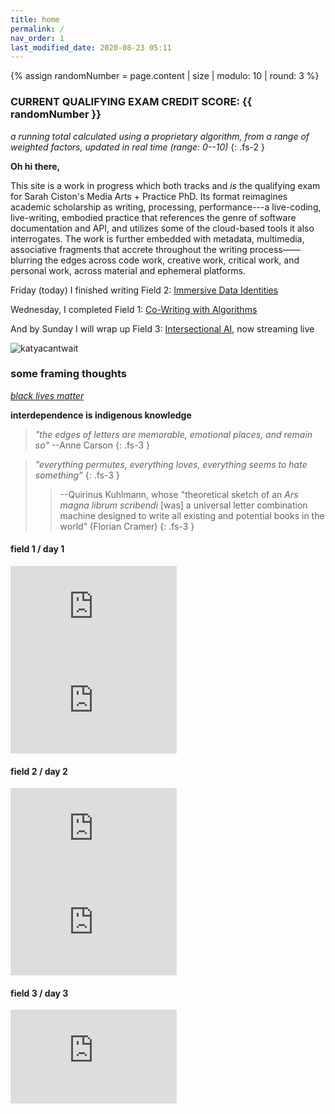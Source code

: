 ```yaml
---
title: home
permalink: /
nav_order: 1
last_modified_date: 2020-08-23 05:11
---
```

<!-- layout: default -->

{% assign randomNumber = page.content | size | modulo: 10 | round: 3 %}

### CURRENT QUALIFYING EXAM CREDIT SCORE: {{ randomNumber }}

_a running total calculated using a proprietary algorithm, from a range of weighted factors, updated in real time (range: 0--10)_
{: .fs-2 } 

**Oh hi there,**

This site is a work in progress which both tracks and _is_ the qualifying exam for Sarah Ciston's Media Arts + Practice PhD. Its format reimagines academic scholarship as writing, processing, performance---a live-coding, live-writing, embodied practice that references the genre of software documentation and API, and utilizes some of the cloud-based tools it also interrogates. The work is further embedded with metadata, multimedia, associative fragments that accrete throughout the writing process——blurring the edges across code work, creative work, critical work, and personal work, across material and ephemeral platforms.

Friday (today) I finished writing Field 2: [Immersive Data Identities](posts/field2-dataIds)

Wednesday, I completed Field 1: [Co-Writing with Algorithms](posts/field1-cowriting)

And by Sunday I will wrap up Field 3: [Intersectional AI](posts/field3-IAI), now streaming live

![katyacantwait](https://cdn.glitch.com/eaa18b38-3765-4c0b-8304-2af139b6b542%2FKatya-cantwait.gif?v=1597792482090)

### some framing thoughts

[_black lives matter_](https://www.jamestgreen.com/projects/blacklivesmatter)

**interdependence is indigenous knowledge**

<!-- >_"All perception is a commons. All subjectivity is intersubjectivity. Self is self-through-other."_ --Andreas Weber
{: .fs-3 }

>_"people and their data make each other"_ --Deborah Lupton 
{: .fs-3 }
 -->
> _"the edges of letters are memorable, emotional places, and remain so"_ --Anne Carson
{: .fs-3 }

<!-- >_“the letter is a threshold”_ --John Cayley
{: .fs-3 } -->

>_"everything permutes, everything loves, everything seems to hate something”_ 
{: .fs-3 }
>> --Quirinus Kuhlmann, whose "theoretical sketch of an _Ars magna librum scribendi_ [was] a universal letter combination machine designed to write all existing and potential books in the world" (Florian Cramer)
{: .fs-3 }

<!-- >_“no code refers to all the universes, and no universe is referred to by all codes”_ --Vilém Flusser -->
<!-- {: .fs-3 } -->

#### field 1 / day 1
<iframe width="266" height="150" src="https://www.youtube.com/embed/SznhRaT77G8" frameborder="0" allow="accelerometer; autoplay; encrypted-media; gyroscope; picture-in-picture" allowfullscreen></iframe> <iframe width="266" height="150" src="https://www.youtube.com/embed/JKLh31VH5iM" frameborder="0" allow="accelerometer; autoplay; encrypted-media; gyroscope; picture-in-picture" allowfullscreen></iframe> 

#### field 2 / day 2
<iframe width="266" height="150" src="https://www.youtube.com/embed/3DF759JzzAw" frameborder="0" allow="accelerometer; autoplay; encrypted-media; gyroscope; picture-in-picture" allowfullscreen></iframe><iframe width="266" height="150" src="https://www.youtube.com/embed/LYWWv2vsqHI" frameborder="0" allow="accelerometer; autoplay; encrypted-media; gyroscope; picture-in-picture" allowfullscreen></iframe> 

#### field 3 / day 3
<iframe width="266" height="150" src="https://www.youtube.com/embed/gUCNY0Vqa_I" frameborder="0" allow="accelerometer; autoplay; encrypted-media; gyroscope; picture-in-picture" allowfullscreen></iframe> 
